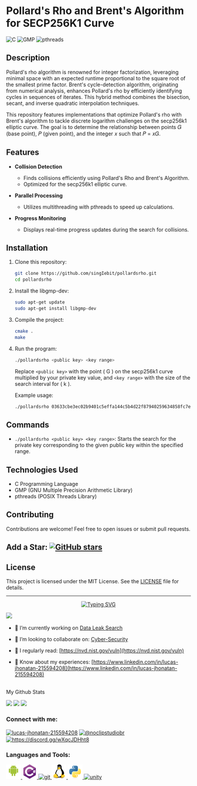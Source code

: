 # Pollard's Rho and Brent's Algorithm for SECP256K1 Curve

![C](https://img.shields.io/badge/language-C-blue)
![GMP](https://img.shields.io/badge/dependency-GMP-green)
![pthreads](https://img.shields.io/badge/dependency-pthreads-yellow)

## Description

Pollard's rho algorithm is renowned for integer factorization, leveraging minimal space with an expected runtime proportional to the square root of the smallest prime factor. Brent's cycle-detection algorithm, originating from numerical analysis, enhances Pollard's rho by efficiently identifying cycles in sequences of iterates. This hybrid method combines the bisection, secant, and inverse quadratic interpolation techniques.

This repository features implementations that optimize Pollard's rho with Brent's algorithm to tackle discrete logarithm challenges on the secp256k1 elliptic curve. The goal is to determine the relationship between points 𝐺 (base point),  𝑃 (given point),  and the integer 𝑥 such that 𝑃 = 𝑥𝐺.

## Features

- **Collision Detection**
  - Finds collisions efficiently using Pollard's Rho and Brent's Algorithm.
  - Optimized for the secp256k1 elliptic curve.

- **Parallel Processing**
  - Utilizes multithreading with pthreads to speed up calculations.

- **Progress Monitoring**
  - Displays real-time progress updates during the search for collisions.

## Installation

1. Clone this repository:
    ```bash
    git clone https://github.com/singIebit/pollardsrho.git
    cd pollardsrho
    ```

2. Install the libgmp-dev:
    ```bash
    sudo apt-get update
    sudo apt-get install libgmp-dev
    ```

3. Compile the project:
    ```bash
    cmake .
    make
    ```

4. Run the program:
    ```bash
    ./pollardsrho <public key> <key range>
    ```

    Replace `<public key>` with the point \( G \) on the secp256k1 curve multiplied by your private key value, and `<key range>` with the size of the search interval for \( k \).

    Example usage:
    ```bash
    ./pollardsrho 03633cbe3ec02b9401c5effa144c5b4d22f87940259634858fc7e59b1c09937852 130
    ```

## Commands

- `./pollardsrho <public key> <key range>`: Starts the search for the private key corresponding to the given public key within the specified range.

## Technologies Used

- C Programming Language
- GMP (GNU Multiple Precision Arithmetic Library)
- pthreads (POSIX Threads Library)

## Contributing

Contributions are welcome! Feel free to open issues or submit pull requests.

## Add a Star: <a href="https://github.com/singIebit/pollardsrho/stargazers"><img src="https://img.shields.io/github/stars/singIebit/pollardsrho?style=flat-square" alt="GitHub stars" style="vertical-align: bottom; width: 60px; height: 30px;"></a>

## License

This project is licensed under the MIT License. See the [LICENSE](LICENSE) file for details.

---

<p align="center">
  <a href="https://github.com/singIebit">
    <img src="https://readme-typing-svg.demolab.com?font=Georgia&size=18&duration=2000&pause=100&multiline=true&width=500&height=80&lines=No+Clip+Studio;Programmer+%7C+Student+%7C+Cyber+Security;+%7C+Android+%7C+Apps" alt="Typing SVG" />
  </a>
</p>

<a href="https://github.com/singIebit">
    <img src="https://github-stats-alpha.vercel.app/api?username=singIebit&cc=22272e&tc=37BCF6&ic=fff&bc=0000">
</a>

- 🔭 I’m currently working on [Data Leak Search](https://play.google.com/store/apps/details?id=com.NoClipStudio.DataBaseSearch)

- 🚀 I’m looking to collaborate on: [Cyber-Security](https://play.google.com/store/apps/details?id=com.hashsuite.droid)

- 📝 I regularly read: [https://nvd.nist.gov/vuln](https://nvd.nist.gov/vuln)

- 📄 Know about my experiences: [https://www.linkedin.com/in/lucas-jhonatan-215594208](https://www.linkedin.com/in/lucas-jhonatan-215594208)

<br>
My Github Stats

![](http://github-profile-summary-cards.vercel.app/api/cards/profile-details?username=singIebit&theme=dracula) 
![](http://github-profile-summary-cards.vercel.app/api/cards/repos-per-language?username=singIebit&theme=dracula) 
![](http://github-profile-summary-cards.vercel.app/api/cards/most-commit-language?username=singIebit&theme=dracula)

<h3 align="left">Connect with me:</h3>
<p align="left">
<a href="https://linkedin.com/in/lucas-jhonatan-215594208" target="blank"><img align="center" src="https://raw.githubusercontent.com/rahuldkjain/github-profile-readme-generator/master/src/images/icons/Social/linked-in-alt.svg" alt="lucas-jhonatan-215594208" height="30" width="40" /></a>
<a href="https://www.youtube.com/@noclipstudiobr" target="blank"><img align="center" src="https://raw.githubusercontent.com/rahuldkjain/github-profile-readme-generator/master/src/images/icons/Social/youtube.svg" alt="@noclipstudiobr" height="30" width="40" /></a>
<a href="https://discord.gg/https://discord.gg/wXqcJDHht8" target="blank"><img align="center" src="https://raw.githubusercontent.com/rahuldkjain/github-profile-readme-generator/master/src/images/icons/Social/discord.svg" alt="https://discord.gg/wXqcJDHht8" height="30" width="40" /></a>
</p>

<h3 align="left">Languages and Tools:</h3>
<p align="left"> <a href="https://developer.android.com" target="_blank" rel="noreferrer"> <img src="https://raw.githubusercontent.com/devicons/devicon/master/icons/android/android-original-wordmark.svg" alt="android" width="40" height="40"/> </a> <a href="https://www.w3schools.com/cs/" target="_blank" rel="noreferrer"> <img src="https://raw.githubusercontent.com/devicons/devicon/master/icons/csharp/csharp-original.svg" alt="csharp" width="40" height="40"/> </a> <a href="https://git-scm.com/" target="_blank" rel="noreferrer"> <img src="https://www.vectorlogo.zone/logos/git-scm/git-scm-icon.svg" alt="git" width="40" height="40"/> </a> <a href="https://www.linux.org/" target="_blank" rel="noreferrer"> <img src="https://raw.githubusercontent.com/devicons/devicon/master/icons/linux/linux-original.svg" alt="linux" width="40" height="40"/> </a> <a href="https://www.python.org" target="_blank" rel="noreferrer"> <img src="https://raw.githubusercontent.com/devicons/devicon/master/icons/python/python-original.svg" alt="python" width="40" height="40"/> </a> <a href="https://unity.com/" target="_blank" rel="noreferrer"> <img src="https://www.vectorlogo.zone/logos/unity3d/unity3d-icon.svg" alt="unity" width="40" height="40"/> </a> </p>
